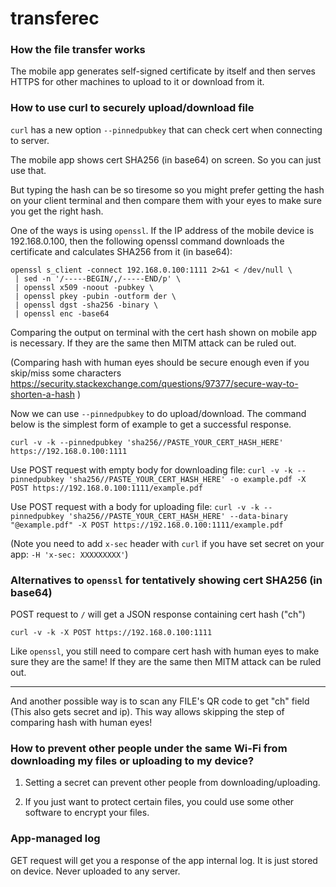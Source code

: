 # transferec

### How the file transfer works

The mobile app generates self-signed certificate by itself and then serves HTTPS for other machines to upload to it or download from it.

### How to use curl to securely upload/download file

`curl` has a new option `--pinnedpubkey` that can check cert when connecting to server.

The mobile app shows cert SHA256 (in base64) on screen. So you can just use that.

But typing the hash can be so tiresome so you might prefer getting the hash on your client terminal and then compare them with your eyes to make sure you get the right hash.

One of the ways is using `openssl`. If the IP address of the mobile device is 192.168.0.100, then the following openssl command downloads the certificate and calculates SHA256 from it (in base64):

```
openssl s_client -connect 192.168.0.100:1111 2>&1 < /dev/null \
 | sed -n '/-----BEGIN/,/-----END/p' \
 | openssl x509 -noout -pubkey \
 | openssl pkey -pubin -outform der \
 | openssl dgst -sha256 -binary \
 | openssl enc -base64
```

Comparing the output on terminal with the cert hash shown on mobile app is necessary. If they are the same then MITM attack can be ruled out.

(Comparing hash with human eyes should be secure enough even if you skip/miss some characters https://security.stackexchange.com/questions/97377/secure-way-to-shorten-a-hash )

Now we can use `--pinnedpubkey` to do upload/download. The command below is the simplest form of example to get a successful response.

```
curl -v -k --pinnedpubkey 'sha256//PASTE_YOUR_CERT_HASH_HERE' https://192.168.0.100:1111
```

Use POST request with empty body for downloading file: `curl -v -k --pinnedpubkey 'sha256//PASTE_YOUR_CERT_HASH_HERE' -o example.pdf -X POST https://192.168.0.100:1111/example.pdf`

Use POST request with a body for uploading file: `curl -v -k --pinnedpubkey 'sha256//PASTE_YOUR_CERT_HASH_HERE' --data-binary "@example.pdf" -X POST https://192.168.0.100:1111/example.pdf`

(Note you need to add `x-sec` header with `curl` if you have set secret on your app: `-H 'x-sec: XXXXXXXXX'`)

### Alternatives to `openssl` for tentatively showing cert SHA256 (in base64)

POST request to `/` will get a JSON response containing cert hash ("ch")

```
curl -v -k -X POST https://192.168.0.100:1111
```

Like `openssl`, you still need to compare cert hash with human eyes to make sure they are the same! If they are the same then MITM attack can be ruled out.

---

And another possible way is to scan any FILE's QR code to get "ch" field (This also gets secret and ip). This way allows skipping the step of comparing hash with human eyes!

### How to prevent other people under the same Wi-Fi from downloading my files or uploading to my device?

1. Setting a secret can prevent other people from downloading/uploading.

2. If you just want to protect certain files, you could use some other software to encrypt your files.

### App-managed log

GET request will get you a response of the app internal log. It is just stored on device. Never uploaded to any server.

